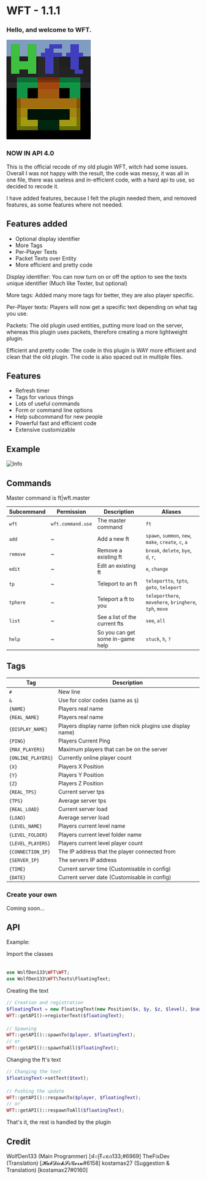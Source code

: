 # WFT - 1.1.1
### Hello, and welcome to **WFT**. 

![](logo.png)

### NOW IN API 4.0

This is the official recode of my old plugin WFT, witch had some issues. Overall I was not happy with the result, the code was messy, it was all in one file, there was useless and in-efficient code, with a hard api to use, so decided to recode it.

I have added features, because I felt the plugin needed them, and removed features, as some features where not needed.

## Features added

- Optional display identifier
- More Tags
- Per-Player Texts
- Packet Texts over Entity
- More efficient and pretty code

Display identifier: You can now turn on or off the option to see the texts unique identifier (Much like Texter, but optional)

More tags: Added many more tags for better, they are also player specific.

Per-Player texts: Players will now get a specific text depending on what tag you use.

Packets: The old plugin used entities, putting more load on the server, whereas this plugin uses packets, therefore creating a more lightweight plugin.

Efficient and pretty code: The code in this plugin is WAY more efficient and clean that the old plugin. The code is also spaced out in multiple files.

## Features

- Refresh timer
- Tags for various things
- Lots of useful commands
- Form or command line options
- Help subcommand for new people 
- Powerful fast and efficient code
- Extensive customizable

## Example
![Info](https://i.imgur.com/7UZQGWR.png)

## Commands

Master command is ft|wft.master

Subcommand | Permission | Description | Aliases
---------|----------|----------|---------
`wft`|`wft.command.use`|The master command| `ft`
`add`| ~ |Add a new ft| `spawn`, `summon`, `new`, `make`, `create`, `c`, `a`
`remove`| ~ |Remove a existing ft| `break`, `delete`, `bye`, `d`, `r`, 
`edit`| ~ |Edit an existing ft| `e`, `change`
`tp`| ~ |Teleport to an ft| `teleportto`, `tpto`, `goto`, `teleport`
`tphere`| ~ |Teleport a ft to you| `teleporthere`, `movehere`, `bringhere`, `tph`, `move`
`list`| ~ |See a list of the current fts| `see`, `all` 
`help`| ~ |So you can get some in-game help| `stuck`, `h`, `?`

## Tags

  Tag|Description
  -|-
  `#`|New line
  `&`|Use for color codes (same as `§`)
  `{NAME}`|Players real name
  `{REAL_NAME}`|Players real name
  `{DISPLAY_NAME}`|Players display name (often nick plugins use display name)
  `{PING}`|Players Current Ping
  `{MAX_PLAYERS}`|Maximum players that can be on the server
  `{ONLINE_PLAYERS}`|Currently online player count
  `{X}`|Players X Position
  `{Y}`|Players Y Position
  `{Z}`|Players Z Position
  `{REAL_TPS}`|Current server tps
  `{TPS}`|Average server tps
  `{REAL_LOAD}`|Current server load
  `{LOAD}`|Average server load
  `{LEVEL_NAME}`|Players current level name
  `{LEVEL_FOLDER}`|Players current level folder name
  `{LEVEL_PLAYERS}`|Players current level player count
  `{CONNECTION_IP}`|The IP address that the player connected from
  `{SERVER_IP}`|The servers IP address
  `{TIME}`|Current server time (Customisable in config)
  `{DATE}`|Current server date (Customisable in config)

### Create your own
  Coming soon...
  
## API

Example:

Import the classes
```php

use WolfDen133\WFT\WFT;
use WolfDen133\WFT\Texts\FloatingText;

```
Creating the text
```php
// Creation and registration
$floatingText = new FloatingText(new Position($x, $y, $z, $level), $name, $text);
WFT::getAPI()->registerText($floatingText);

// Spawning
WFT::getAPI()::spawnTo($player, $floatingText);
// or
WFT::getAPI()::spawnToAll($floatingText);
```

Changing the ft's text
```php
// Changing the text
$floatingText->setText($text);

// Pushing the update
WFT::getAPI()::respawnTo($player, $floatingText);
// or 
WFT::getAPI()::respawnToAll($floatingText);
```

That's it, the rest is handled by the plugin

## Credit

WolfDen133 (Main Programmer) [ฬ๏ɭŦ๔єภ133;#6969]
TheFixDev (Translation) [𝓗𝓪𝓫𝓓𝓲𝓬𝓱𝓢𝓸𝓖𝓮𝓻𝓷#6158]
kostamax27 (Suggestion & Translation) [kostamax27#0160]

